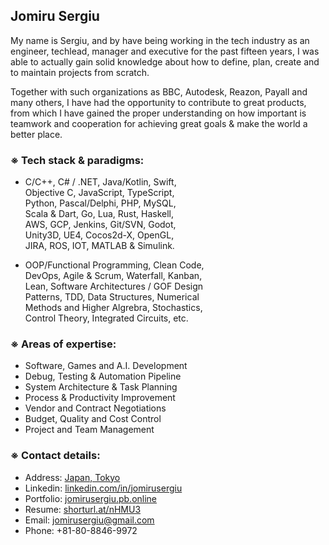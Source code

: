 ## Jomiru Sergiu
My name is Sergiu, and by have being working in the tech industry as an engineer, techlead, manager and executive for the past fifteen years, I was able to actually gain solid knowledge about how to define, plan, create and to maintain projects from scratch.

Together with such organizations as BBC, Autodesk, Reazon, Payall and many others, I have had the opportunity to contribute to great products, from which I have gained the proper understanding on how important is teamwork and cooperation for achieving great goals & make the world a better place.

### ※ Tech stack & paradigms:
- C/C++, C# / .NET, Java/Kotlin, Swift,<br />
Objective C, JavaScript, TypeScript,<br />
Python, Pascal/Delphi, PHP, MySQL,<br />
Scala & Dart, Go, Lua, Rust, Haskell,<br />
AWS, GCP, Jenkins, Git/SVN, Godot,<br />
Unity3D, UE4, Cocos2d-X, OpenGL,<br />
JIRA, ROS, IOT, MATLAB & Simulink.

- OOP/Functional Programming, Clean Code,<br />
DevOps, Agile & Scrum, Waterfall, Kanban,<br />
Lean, Software Architectures / GOF Design <br />
Patterns, TDD, Data Structures, Numerical<br />
Methods and Higher Algrebra, Stochastics,<br />
Control Theory, Integrated Circuits, etc.

### ※ Areas of expertise:

- Software, Games and A.I. Development
- Debug, Testing & Automation Pipeline
- System Architecture & Task Planning
- Process & Productivity Improvement
- Vendor and Contract Negotiations
- Budget, Quality and Cost Control
- Project and Team Management

### ※ Contact details:
- Address: [Japan, Tokyo](https://www.google.com/maps/place/%E3%80%92134-0088+Tokyo,+Edogawa+City,+Nishikasai,+8-ch%C5%8Dme%E2%88%929%E2%88%9216+%E7%AC%AC%EF%BC%93%E3%82%B5%E3%83%B3%E3%83%95%E3%83%A9%E3%83%AF%E3%83%BC%E3%83%9E%E3%83%B3%E3%82%B7%E3%83%A7%E3%83%B3/data=!4m2!3m1!1s0x601887fb0d105849:0xf5b8cc99c471d395?sa=X&ved=2ahUKEwi7kLzgpML1AhWPF4gKHVomB-4Q8gF6BAgdEAE)
- Linkedin: [linkedin.com/in/jomirusergiu](https://linkedin.com/in/jomirusergiu)
- Portfolio: [jomirusergiu.pb.online](https://jomirusergiu.pb.online)
- Resume: [shorturl.at/nHMU3](https://shorturl.at/nHMU3)
- Email: jomirusergiu@gmail.com
- Phone: +81-80-8846-9972

<!--
**jomirusergiu/jomirusergiu** is a ✨ _special_ ✨ repository because its `README.md` (this file) appears on your GitHub profile.

Here are some ideas to get you started:

- 🔭 I’m currently working on ...
- 🌱 I’m currently learning ...
- 👯 I’m looking to collaborate on ...
- 🤔 I’m looking for help with ...
- 💬 Ask me about ...
- 📫 How to reach me: ...
- 😄 Pronouns: ...
- ⚡ Fun fact: ...
-->
